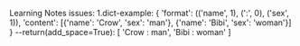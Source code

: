Learning Notes issues:
    1.dict-example:
    {
    'format': (('name', 1), (':', 0), ('sex', 1)),
    'content': [{'name': 'Crow', 'sex': 'man'},
                {'name': 'Bibi', 'sex': 'woman'}]
    } --return(add_space=True):
    [
    'Crow : man',
    'Bibi : woman'
    ]